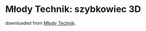 # Młody Technik: szybkowiec 3D

downloaded from [Młody Technik](http://mlodytechnik.pl/szybowiec3d).
